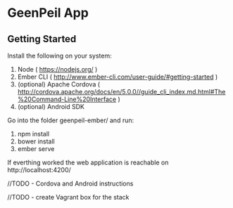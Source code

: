 GeenPeil App
===

Getting Started
---


Install the following on your system:

1. Node ( https://nodejs.org/ )
2. Ember CLI ( http://www.ember-cli.com/user-guide/#getting-started )
3. (optional) Apache Cordova ( http://cordova.apache.org/docs/en/5.0.0//guide_cli_index.md.html#The%20Command-Line%20Interface )
4. (optional) Android SDK


Go into the folder geenpeil-ember/ and run:

1. npm install
2. bower install
3. ember serve


If everthing worked the web application is reachable on http://localhost:4200/


//TODO - Cordova and Android instructions

//TODO - create Vagrant box for the stack
